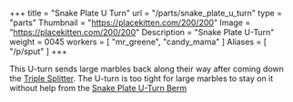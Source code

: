 +++
title = "Snake Plate U Turn"
url = "/parts/snake_plate_u_turn"
type = "parts"
Thumbnail = "https://placekitten.com/200/200"
Image = "https://placekitten.com/200/200"
Description = "Snake Plate U-Turn"
weight = 0045
workers = [
    "mr_greene",
    "candy_mama"
]
Aliases = [
    "/p/sput"
]
+++

This U-turn sends large marbles back along their way after coming down the [Triple Splitter](/p/ts).  The U-turn is too tight for large marbles to stay on it without help from the [Snake Plate U-Turn Berm](/p/sputb)
